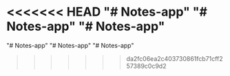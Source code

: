 <<<<<<< HEAD
"# Notes-app" 
"# Notes-app" 
"# Notes-app" 
=======
"# Notes-app" 
"# Notes-app" 
"# Notes-app" 
>>>>>>> da2fc06ea2c403730861fcb71cff257389c0c9d2
